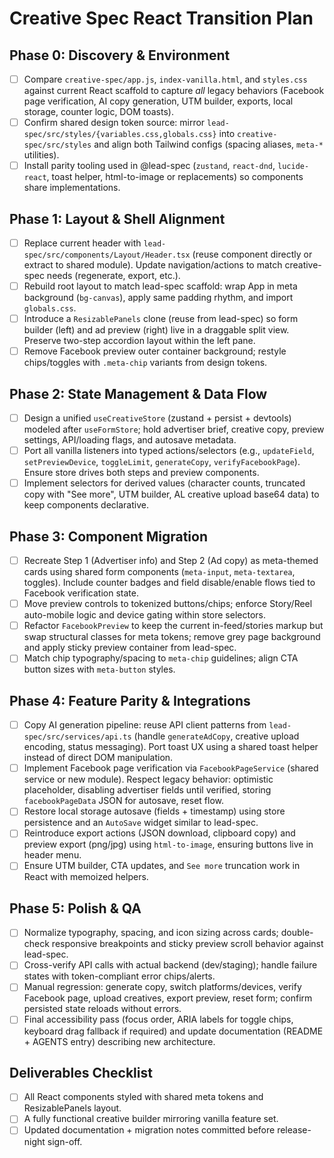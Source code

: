 # Creative Spec React Transition Plan

## Phase 0: Discovery & Environment
- [ ] Compare `creative-spec/app.js`, `index-vanilla.html`, and `styles.css` against current React scaffold to capture *all* legacy behaviors (Facebook page verification, AI copy generation, UTM builder, exports, local storage, counter logic, DOM toasts).
- [ ] Confirm shared design token source: mirror `lead-spec/src/styles/{variables.css,globals.css}` into `creative-spec/src/styles` and align both Tailwind configs (spacing aliases, `meta-*` utilities).
- [ ] Install parity tooling used in @lead-spec (`zustand`, `react-dnd`, `lucide-react`, toast helper, html-to-image or replacements) so components share implementations.

## Phase 1: Layout & Shell Alignment
- [ ] Replace current header with `lead-spec/src/components/Layout/Header.tsx` (reuse component directly or extract to shared module). Update navigation/actions to match creative-spec needs (regenerate, export, etc.).
- [ ] Rebuild root layout to match lead-spec scaffold: wrap App in meta background (`bg-canvas`), apply same padding rhythm, and import `globals.css`.
- [ ] Introduce a `ResizablePanels` clone (reuse from lead-spec) so form builder (left) and ad preview (right) live in a draggable split view. Preserve two-step accordion layout within the left pane.
- [ ] Remove Facebook preview outer container background; restyle chips/toggles with `.meta-chip` variants from design tokens.

## Phase 2: State Management & Data Flow
- [ ] Design a unified `useCreativeStore` (zustand + persist + devtools) modeled after `useFormStore`; hold advertiser brief, creative copy, preview settings, API/loading flags, and autosave metadata.
- [ ] Port all vanilla listeners into typed actions/selectors (e.g., `updateField`, `setPreviewDevice`, `toggleLimit`, `generateCopy`, `verifyFacebookPage`). Ensure store drives both steps and preview components.
- [ ] Implement selectors for derived values (character counts, truncated copy with "See more", UTM builder, AL creative upload base64 data) to keep components declarative.

## Phase 3: Component Migration
- [ ] Recreate Step 1 (Advertiser info) and Step 2 (Ad copy) as meta-themed cards using shared form components (`meta-input`, `meta-textarea`, toggles). Include counter badges and field disable/enable flows tied to Facebook verification state.
- [ ] Move preview controls to tokenized buttons/chips; enforce Story/Reel auto-mobile logic and device gating within store selectors.
- [ ] Refactor `FacebookPreview` to keep the current in-feed/stories markup but swap structural classes for meta tokens; remove grey page background and apply sticky preview container from lead-spec.
- [ ] Match chip typography/spacing to `meta-chip` guidelines; align CTA button sizes with `meta-button` styles.

## Phase 4: Feature Parity & Integrations
- [ ] Copy AI generation pipeline: reuse API client patterns from `lead-spec/src/services/api.ts` (handle `generateAdCopy`, creative upload encoding, status messaging). Port toast UX using a shared toast helper instead of direct DOM manipulation.
- [ ] Implement Facebook page verification via `FacebookPageService` (shared service or new module). Respect legacy behavior: optimistic placeholder, disabling advertiser fields until verified, storing `facebookPageData` JSON for autosave, reset flow.
- [ ] Restore local storage autosave (fields + timestamp) using store persistence and an `AutoSave` widget similar to lead-spec.
- [ ] Reintroduce export actions (JSON download, clipboard copy) and preview export (png/jpg) using `html-to-image`, ensuring buttons live in header menu.
- [ ] Ensure UTM builder, CTA updates, and `See more` truncation work in React with memoized helpers.

## Phase 5: Polish & QA
- [ ] Normalize typography, spacing, and icon sizing across cards; double-check responsive breakpoints and sticky preview scroll behavior against lead-spec.
- [ ] Cross-verify API calls with actual backend (dev/staging); handle failure states with token-compliant error chips/alerts.
- [ ] Manual regression: generate copy, switch platforms/devices, verify Facebook page, upload creatives, export preview, reset form; confirm persisted state reloads without errors.
- [ ] Final accessibility pass (focus order, ARIA labels for toggle chips, keyboard drag fallback if required) and update documentation (README + AGENTS entry) describing new architecture.

## Deliverables Checklist
- [ ] All React components styled with shared meta tokens and ResizablePanels layout.
- [ ] A fully functional creative builder mirroring vanilla feature set.
- [ ] Updated documentation + migration notes committed before release-night sign-off.
